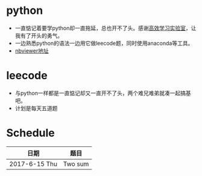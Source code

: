 # python
- 一直惦记着要学python却一直拖延，总也开不了头。感谢[高效学习实验室](https://wx.xiaomiquan.com/dweb/#/index/2455125851)，让我有了开头的勇气。
- 一边熟悉python的语法一边用它做leecode题，同时使用anaconda等工具。
- [nbviewer地址](http://nbviewer.jupyter.org/github/Lyu0709/leecode_python/tree/master/leecode/)

# leecode
- 与python一样都是一直惦记却又一直开不了头，两个难兄难弟就凑一起搞基吧。
- 计划是每天五道题

# Schedule
|   日期                 |    题目                |
|:----------------------:|:---------------------:|
|2017-6-15 Thu          | Two sum                |
